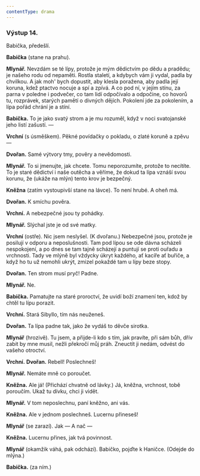```yaml
---
contentType: drama
---
```


### Výstup 14.

Babička, předešlí. 

**Babička** (stane na prahu).

**Mlynář.** Nevzdám se té lípy, protože je mým dědictvím po dědu a pradědu; je našeho rodu od nepaměti. Rostla staletí, a kdybych vám ji vydal, padla by chvilkou. A jak moh' bych dopustit, aby klesla poražena, aby padla její koruna, kdež ptactvo nocuje a spí a zpívá. A co pod ní, v jejím stínu, za parna v poledne i podvečer, co tam lidí odpočívalo a odpočine, co hovorů tu, rozprávek, starých pamětí o divných dějích. Pokolení jde za pokolením, a lípa pořád chrání je a stíní.

**Babička.** To je jako svatý strom a je mu rozuměl, když v noci svatojanské jeho listí zašustí. —

**Vrchní** (s úsměškem). Pěkné povídačky o pokladu, o zlaté koruně a zpěvu —

**Dvořan.** Samé výtvory tmy, pověry a nevědomosti.

**Mlynář.** To si jmenujte, jak chcete. Tomu neporozumíte, protože to necítíte. To je staré dědictví i naše outěcha a věříme, že dokud ta lípa vznáší svou korunu, že (ukáže na mlýn) tento krov je bezpečný.

**Kněžna** (zatím vystoupivší stane na lávce). To není hrubé. A oheň má.

**Dvořan.** K smíchu pověra.

**Vrchní.** A nebezpečné jsou ty pohádky.

**Mlynář.** Slýchal jste je od své matky.

**Vrchní** (ostře). Nic jsem neslyšel. (K dvořanu.) Nebezpečné jsou, protože je posilují v odporu a neposlušnosti. Tam pod lípou se ode dávna scházeli nespokojení, a po dnes se tam tajně scházejí a puntují se proti ouřadu a vrchnosti. Tady ve mlýně byl vždycky úkryt každého, ať kacíře ať buřiče, a když ho tu už nemohli ukrýt, zmizel pokaždé tam u lípy beze stopy.

**Dvořan.** Ten strom musí pryč! Padne.

**Mlynář.** Ne.

**Babička.** Pamatujte na staré proroctví, že uvidí boží znamení ten, kdož by chtěl tu lípu porazit.

**Vrchní.** Stará Sibyllo, tím nás neuženeš.

**Dvořan.** Ta lípa padne tak, jako že vydáš to děvče sirotka.

**Mlynář** (hrozivě). Tu jsem, a přijde-li kdo s tím, jak pravíte, při sám bůh, dřív zabit by mne musil, nežli překročí můj práh. Zneuctít ji nedám, odvést do vašeho otroctví.

**Vrchní.** **Dvořan.** Rebell! Poslechneš!

**Mlynář.** Nemáte mně co poroučet.

**Kněžna.** Ale já! (Přichází chvatně od lávky.) Já, kněžna, vrchnost, tobě poroučím. Ukaž tu dívku, chci ji vidět.

**Mlynář.** V tom neposlechnu, paní kněžno, ani vás. 

**Kněžna.** Ale v jednom poslechneš. Lucernu přineseš!

**Mlynář** (se zarazí). Jak — A nač — 

**Kněžna.** Lucernu přines, jak tvá povinnost. 

**Mlynář** (okamžik váhá, pak odchází). Babičko, pojďte k Haničce. (Odejde do mlýna.) 

**Babička.** (za ním.)
